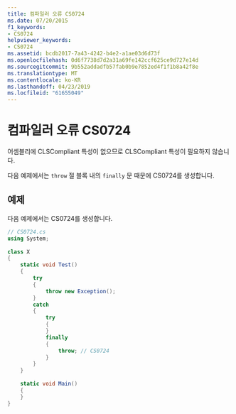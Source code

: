 ```yaml
---
title: 컴파일러 오류 CS0724
ms.date: 07/20/2015
f1_keywords:
- CS0724
helpviewer_keywords:
- CS0724
ms.assetid: bcdb2017-7a43-4242-b4e2-a1ae03d6d73f
ms.openlocfilehash: 0d6f7738d7d2a31a69fe142ccf625ce9d727e14d
ms.sourcegitcommit: 9b552addadfb57fab0b9e7852ed4f1f1b8a42f8e
ms.translationtype: MT
ms.contentlocale: ko-KR
ms.lasthandoff: 04/23/2019
ms.locfileid: "61655049"
---
```

# <a name="compiler-error-cs0724"></a>컴파일러 오류 CS0724
어셈블리에 CLSCompliant 특성이 없으므로 CLSCompliant 특성이 필요하지 않습니다.  
  
 다음 예제에서는 `throw` 절 블록 내의 `finally` 문 때문에 CS0724를 생성합니다.  
  
## <a name="example"></a>예제  
 다음 예제에서는 CS0724를 생성합니다.  
  
```csharp  
// CS0724.cs  
using System;  
  
class X  
{  
    static void Test()  
    {  
        try  
        {  
            throw new Exception();  
        }  
        catch  
        {  
            try  
            {  
            }  
            finally  
            {  
                throw; // CS0724  
            }  
        }  
    }  
  
    static void Main()  
    {  
    }  
}  
```
